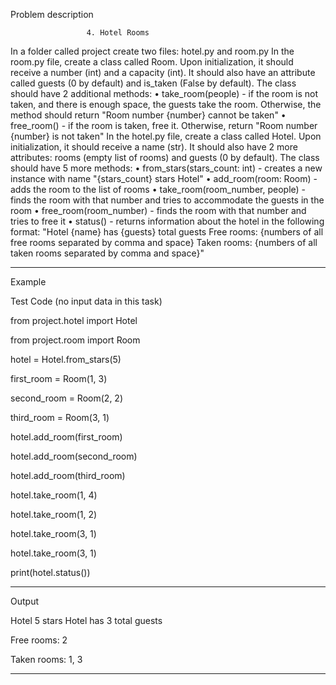 Problem description

                     4.	Hotel Rooms

In a folder called project create two files: hotel.py and room.py
In the room.py file, create a class called Room. Upon initialization, it should receive
a number (int) and a capacity (int). It should also have an attribute called guests (0 by default)
and is_taken (False by default). The class should have 2 additional methods:
•	take_room(people) - if the room is not taken, and there is enough space, the guests 
take the room. Otherwise, the method should return "Room number {number} cannot be taken"
•	free_room() - if the room is taken, free it. Otherwise, return "Room number {number} is not taken"
In the hotel.py file, create a class called Hotel. Upon initialization, it should receive
a name (str). It should also have 2 more attributes: rooms (empty list of rooms) and 
guests (0 by default). The class should have 5 more methods:
•	from_stars(stars_count: int) - creates a new instance with name "{stars_count} stars Hotel"
•	add_room(room: Room) - adds the room to the list of rooms
•	take_room(room_number, people) - finds the room with that number and tries to 
accommodate the guests in the room
•	free_room(room_number) - finds the room with that number and tries to free it
•	status() - returns information about the hotel in the following format:
"Hotel {name} has {guests} total guests
Free rooms: {numbers of all free rooms separated by comma and space}
Taken rooms: {numbers of all taken rooms separated by comma and space}"



_______________________________________________
Example

Test Code	(no input data in this task)


from project.hotel import Hotel

from project.room import Room

hotel = Hotel.from_stars(5)


first_room = Room(1, 3)

second_room = Room(2, 2)

third_room = Room(3, 1)


hotel.add_room(first_room)

hotel.add_room(second_room)

hotel.add_room(third_room)

hotel.take_room(1, 4)

hotel.take_room(1, 2)

hotel.take_room(3, 1)

hotel.take_room(3, 1)

print(hotel.status())



_______________________________________________
Output

Hotel 5 stars Hotel has 3 total guests

Free rooms: 2

Taken rooms: 1, 3


_______________________________________________